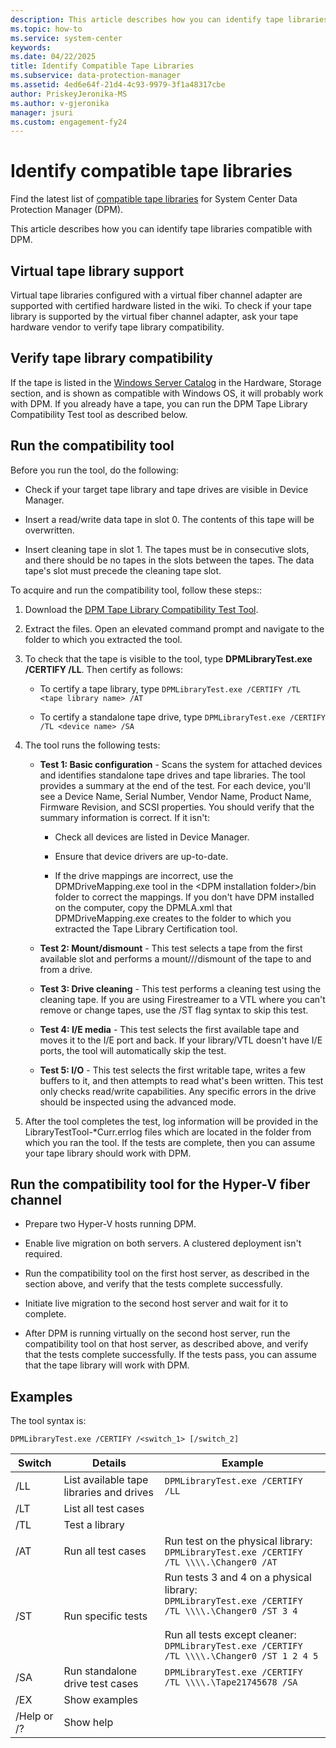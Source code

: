 ```yaml
---
description: This article describes how you can identify tape libraries compatible with DPM.
ms.topic: how-to
ms.service: system-center
keywords:
ms.date: 04/22/2025
title: Identify Compatible Tape Libraries
ms.subservice: data-protection-manager
ms.assetid: 4ed6e64f-21d4-4c93-9979-3f1a48317cbe
author: PriskeyJeronika-MS
ms.author: v-gjeronika
manager: jsuri
ms.custom: engagement-fy24
---
```


# Identify compatible tape libraries



Find the latest list of [compatible tape libraries](./dpm-compatible-tape-libraries.md) for System Center Data Protection Manager (DPM).

This article describes how you can identify tape libraries compatible with DPM.

## Virtual tape library support

Virtual tape libraries configured with a virtual fiber channel adapter are supported with certified hardware listed in the wiki. To check if your tape library is supported by the virtual fiber channel adapter, ask your tape hardware vendor to verify tape library compatibility.

## Verify tape library compatibility

If the tape is listed in the [Windows Server Catalog](https://www.windowsservercatalog.com/) in the Hardware, Storage section, and is shown as compatible with Windows OS, it will probably work with DPM. If you already have a tape, you can run the DPM Tape Library Compatibility Test tool as described below.

## Run the compatibility tool

Before you run the tool, do the following:

- Check if your target tape library and tape drives are visible in Device Manager.

- Insert a read/write data tape in slot 0. The contents of this tape will be overwritten.

- Insert cleaning tape in slot 1. The tapes must be in consecutive slots, and there should be no tapes in the slots between the tapes. The data tape's slot must precede the cleaning tape slot.

To acquire and run the compatibility tool, follow these steps::

1. Download the [DPM Tape Library Compatibility Test Tool](https://go.microsoft.com/fwlink/?LinkId=203337).

2. Extract the files. Open an elevated command prompt and navigate to the folder to which you extracted the tool.

3. To check that the tape is visible to the tool, type **DPMLibraryTest.exe /CERTIFY /LL**. Then certify as follows:

    - To certify a tape library, type ```DPMLibraryTest.exe /CERTIFY /TL <tape library name> /AT```

    - To certify a standalone tape drive, type ```DPMLibraryTest.exe /CERTIFY /TL <device name> /SA```

4. The tool runs the following tests:

    - **Test 1: Basic configuration** - Scans the system for attached devices and identifies standalone tape drives and tape libraries. The tool provides a summary at the end of the test. For each device, you'll see a Device Name, Serial Number, Vendor Name, Product Name, Firmware Revision, and SCSI properties. You should verify that the summary information is correct. If it isn't:

        - Check all devices are listed in Device Manager.

        - Ensure that device drivers are up-to-date.

        - If the drive mappings are incorrect, use the DPMDriveMapping.exe tool in the \<DPM installation folder\>/bin folder to correct the mappings. If you don't have DPM installed on the computer, copy the DPMLA.xml that DPMDriveMapping.exe creates to the folder to which you extracted the Tape Library Certification tool.

    - **Test 2: Mount/dismount** - This test selects a tape from the first available slot and performs a mount///dismount of the tape to and from a drive.

    - **Test 3: Drive cleaning** - This test performs a cleaning test using the cleaning tape. If you are using Firestreamer to a VTL where you can't remove or change tapes, use the /ST flag syntax to skip this test.

    - **Test 4: I/E media** - This test selects the first available tape and moves it to the I/E port and back. If your library/VTL doesn't have I/E ports, the tool will automatically skip the test.

    - **Test 5: I/O** - This test selects the first writable tape, writes a few buffers to it, and then attempts to read what's been written. This test only checks read/write capabilities. Any specific errors in the drive should be inspected using the advanced mode.

5. After the tool completes the test, log information will be provided in the LibraryTestTool-*Curr.errlog files which are located in the folder from which you ran the tool. If the tests are complete, then you can assume your tape library should work with DPM.

## Run the compatibility tool for the Hyper-V fiber channel

- Prepare two Hyper-V hosts running DPM.

- Enable live migration on both servers. A clustered deployment isn't required.

- Run the compatibility tool on the first host server, as described in the section above, and verify that the tests complete successfully.

- Initiate live migration to the second host server and wait for it to complete.

- After DPM is running virtually on the second host server, run the compatibility tool on that host server, as described above, and verify that the tests complete successfully. If the tests pass, you can assume that the tape library will work with DPM.

## Examples

The tool syntax is:

```
DPMLibraryTest.exe /CERTIFY /<switch_1> [/switch_2]
```

|Switch|Details|Example|
|----------|-----------|-----------|
|/LL|List available tape libraries and drives|```DPMLibraryTest.exe /CERTIFY /LL```|
|/LT|List all test cases||
|/TL|Test a library||
|/AT|Run all test cases|Run test on the physical library:<br/> ```DPMLibraryTest.exe /CERTIFY /TL \\\\.\Changer0 /AT```|
|/ST|Run specific tests|Run tests 3 and 4 on a physical library:<br/> ```DPMLibraryTest.exe /CERTIFY /TL \\\\.\Changer0 /ST 3 4```<br /><br />Run all tests except cleaner:<br/> ```DPMLibraryTest.exe /CERTIFY /TL \\\\.\Changer0 /ST 1 2 4 5```|
|/SA|Run standalone drive test cases|```DPMLibraryTest.exe /CERTIFY /TL \\\\.\Tape21745678 /SA```|
|/EX|Show examples||
|/Help or /?|Show help||
